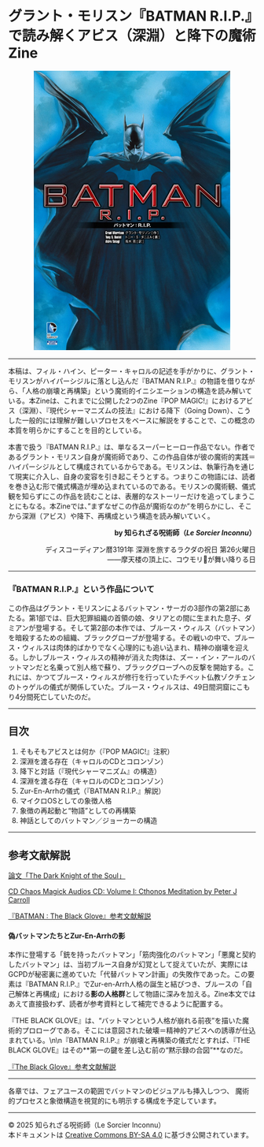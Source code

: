 # グラント・モリスン『BATMAN R.I.P.』で読み解くアビス（深淵）と降下の魔術Zine

<div align="center">
  <img src="BATMAN_RIP.jpg" width="400">
</div>

---

本稿は、フィル・ハイン、ピーター・キャロルの記述を手がかりに、グラント・モリスンがハイパーシジルに落とし込んだ『BATMAN R.I.P.』の物語を借りながら、「人格の崩壊と再構築」という魔術的イニシエーションの構造を読み解いている。本Zineは、これまでに公開した2つのZine『POP MAGIC!』におけるアビス（深淵）、『現代シャーマニズムの技法』における降下（Going Down）、こうした一般的には理解が難しいプロセスをベースに解説をすることで、この概念の本質を明らかにすることを目的としている。

本書で扱う『BATMAN R.I.P.』は、単なるスーパーヒーロー作品でない。作者であるグラント・モリスン自身が魔術師であり、この作品自体が彼の魔術的実践＝ハイパーシジルとして構成されているからである。モリスンは、執筆行為を通じて現実に介入し、自身の変容を引き起こそうとする。つまりこの物語には、読者を巻き込む形で儀式構造が埋め込まれているのである。モリスンの魔術観、儀式観を知らずにこの作品を読むことは、表層的なストーリーだけを追ってしまうことにもなる。本Zineでは、”まずなぜこの作品が魔術なのか”を明らかにし、そこから深淵（アビス）や降下、再構成という構造を読み解いていく。

<div align="right">

**by 知られざる呪術師（*Le Sorcier Inconnu*）**

ディスコーディアン暦3191年 深淵を旅するラクダの祝日 第26火曜日<br>
――摩天楼の頂上に、コウモリ🦇が舞い降りる日

</div>

---

### 『BATMAN R.I.P.』という作品について

この作品はグラント・モリスンによるバットマン・サーガの3部作の第2部にあたる。第1部では、巨大犯罪組織の首領の娘、タリアとの間に生まれた息子、ダミアンが登場する。そして第2部の本作では、ブルース・ウィルス（バットマン）を暗殺するための組織、ブラックグローブが登場する。その戦いの中で、ブルース・ウィルスは肉体的ばかりでなく心理的にも追い込まれ、精神の崩壊を迎える。しかしブルース・ウィルスの精神が消えた肉体は、ズー・イン・アールのバットマンだと名乗って別人格で蘇り、ブラックグローブへの反撃を開始する。これには、かつてブルース・ウィルスが修行を行っていたチベット仏教ゾクチェンのトゥゲルの儀式が関係していた。ブルース・ウィルスは、49日間洞窟にこもり4分間死亡していたのだ。

---

## 目次

1. そもそもアビスとは何か（『POP MAGIC!』注釈）
3. 深淵を渡る存在（キャロルのCDとコロンゾン）
4. 降下と対話（『現代シャーマニズム』の構造）
5. 深淵を渡る存在（キャロルのCDとコロンゾン）
6. Zur-En-Arrhの儀式（『BATMAN R.I.P.』解説）
7. マイクロOSとしての象徴人格
8. 象徴の再起動と“物語”としての再構築
9. 神話としてのバットマン／ジョーカーの構造

---

## 参考文献解説

[論文「The Dark Knight of the Soul」](dark_knight_of_the_soul_summary.md)

[CD Chaos Magick Audios CD: Volume I: Cthonos Meditation by Peter J Carroll](https://www.amazon.co.jp/Chaos-Magick-Audios-CD-Meditation/dp/1935150464/ref=sr_1_6?__mk_ja_JP=%E3%82%AB%E3%82%BF%E3%82%AB%E3%83%8A&crid=BNWH0RDRTBSS&dib=eyJ2IjoiMSJ9.KE1jqjv1J9alJrUVlxX5-Pqmk6WY1xL-nu1J51WadV5UwgVL20Oao6U_QQREySicTocOTUiWPy6mWIQ5bKzqIUNOjOYtILBenF3Bw10VPwc_818J2Cnqi3zy4YBNj6EdqrNXiewQi3EYMvatEmOhvBZwH_bw0vzzTHcjwcfTvFnPgn29aXHHYIOs8ktQ82cMxOS8yyKrnJYv4AYZTdiaU2Jp9lE-P4iQ07kvSJVCcYrJuuHuCXy0zd9Bz4R_VgKfRtsq_adoY8YyhykhXjuj6Zav5WpLjbbY3ZpyATMPRsc.ZwYqMRQJXBP7SBUfWg0vlhUCxVIKV_adjnsDemiFYMQ&dib_tag=se&keywords=chaos+meditation&qid=1746254860&sprefix=chaos+meditation+%2Caps%2C398&sr=8-6)

[『BATMAN : The Black Glove』参考文献解説](batman_black_glove_summary.md)

#### 偽バットマンたちとZur-En-Arrhの影

本作に登場する「銃を持ったバットマン」「筋肉強化のバットマン」「悪魔と契約したバットマン」は、当初ブルース自身が幻覚として捉えていたが、実際にはGCPDが秘密裏に進めていた「代替バットマン計画」の失敗作であった。この要素は『BATMAN R.I.P.』でZur-en-Arrh人格の誕生と結びつき、ブルースの「自己解体と再構成」における**影の人格群**として物語に深みを加える。Zine本文ではあえて直接扱わず、読者が参考資料として補完できるように配置する。

『THE BLACK GLOVE』は、“バットマンという人格が崩れる前夜”を描いた魔術的プロローグである。そこには意図された破壊＝精神的アビスへの誘導が仕込まれている。\n\n『BATMAN R.I.P.』が崩壊と再構築の儀式だとすれば、『THE BLACK GLOVE』はその**第一の鍵を差し込む前の“黙示録の合図”**なのだ。

[『The Black Glove』参考文献解説](batman_black_glove_summary.md)

---



各章では、フェアユースの範囲でバットマンのビジュアルも挿入しつつ、
魔術的プロセスと象徴構造を視覚的にも明示する構成を予定しています。

---

© 2025 知られざる呪術師（Le Sorcier Inconnu）  
本ドキュメントは [Creative Commons BY-SA 4.0](https://creativecommons.org/licenses/by-sa/4.0/deed.ja) に基づき公開されています。
